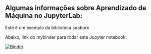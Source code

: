 ## Algumas informações sobre Aprendizado de Máquina no JupyterLab:

Este é um exemplo da biblioteca seaborn.

Abaixo, link do mybinder para rodar este Jupyter notebook:

[![Binder](https://mybinder.org/badge_logo.svg)](https://mybinder.org/v2/gh/odairjosebellini/aprendizado-de-maquina/master)
